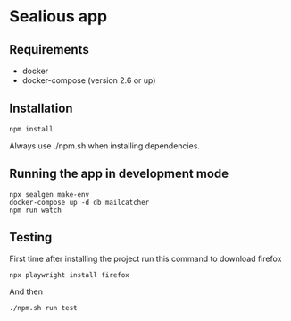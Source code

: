 # Sealious app

## Requirements

-   docker
-   docker-compose (version 2.6 or up)

## Installation

```
npm install
```

Always use ./npm.sh when installing dependencies.

## Running the app in development mode

```
npx sealgen make-env
docker-compose up -d db mailcatcher
npm run watch
```

## Testing

First time after installing the project run this command to download firefox

```
npx playwright install firefox
```

And then

```
./npm.sh run test
```
